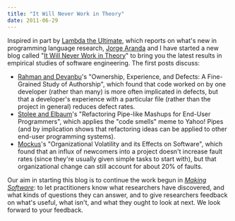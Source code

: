 ```yaml
---
title: "It Will Never Work in Theory"
date: 2011-06-29
---
```

Inspired in part by <a href="http://lambda-the-ultimate.org/">Lambda the Ultimate</a>, which reports on what's new in programming language research, <a href="http://catenary.wordpress.com/">Jorge Aranda</a> and I have started a new blog called "<a href="http://www.neverworkintheory.org/">It Will Never Work in Theory</a>" to bring you the latest results in empirical studies of software engineering. The first posts discuss:
<ul>
  <li><a href="http://www.neverworkintheory.org/?p=9">Rahman and Devanbu</a>'s "Ownership, Experience, and Defects: A Fine-Grained Study of Authorship", which found that code worked on by one developer (rather than many) is more often implicated in defects, but that a developer's experience with a particular file (rather than the project in general) reduces defect rates.</li>
  <li><a href="http://www.neverworkintheory.org/?p=13">Stolee and Elbaum</a>'s "Refactoring Pipe-like Mashups for End-User Programmers", which applies the "code smells" meme to Yahoo! Pipes (and by implication shows that refactoring ideas can be applied to other end-user programming systems).</li>
  <li><a href="http://www.neverworkintheory.org/?p=17">Mockus</a>'s "Organizational Volatility and its Effects on Software", which found that an influx of newcomers into a project doesn't increase fault rates (since they're usually given simple tasks to start with), but that organizational change can still account for about 20% of faults.</li>
</ul>
Our aim in starting this blog is to continue the work begun in <a href="http://www.amazon.com/Making-Software-Really-Works-Believe/dp/0596808321/"><em>Making Software</em></a>: to let practitioners know what researchers have discovered, and what kinds of questions they can answer, and to give researchers feedback on what's useful, what isn't, and what they ought to look at next. We look forward to your feedback.
